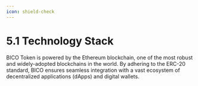 ```yaml
---
icon: shield-check
---
```


# 5.1 Technology Stack

BICO Token is powered by the Ethereum blockchain, one of the most robust and widely-adopted blockchains in the world. By adhering to the ERC-20 standard, BICO ensures seamless integration with a vast ecosystem of decentralized applications (dApps) and digital wallets.
